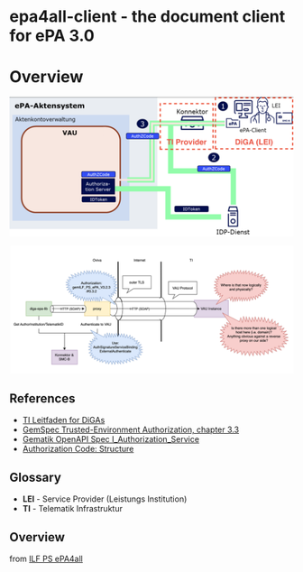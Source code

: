 # epa4all-client - the document client for ePA 3.0


# Overview
![](./docs/ePA_3_0_overview.png)

![](./docs/vau_tunnel.png)

## References
- [TI Leitfaden for DiGAs](https://wiki.gematik.de/pages/viewpage.action?pageId=512716463)
- [GemSpec Trusted-Environment Authorization, chapter 3.3](https://gemspec.gematik.de/docs/gemILF/gemILF_PS_ePA/gemILF_PS_ePA_V3.2.3/#3.3)
- [Gematik OpenAPI Spec I_Authorization_Service](https://github.com/gematik/ePA-Basic/blob/ePA-3.0.3/src/openapi/I_Authorization_Service.yaml)
- [Authorization Code: Structure](https://gemspec.gematik.de/docs/gemSpec/gemSpec_IDP_Dienst/gemSpec_IDP_Dienst_V1.7.0/#7.3)

## Glossary

- **LEI** - Service Provider (Leistungs Institution)
- **TI** - Telematik Infrastruktur

## Overview
from [ILF PS ePA4all](https://gemspec.gematik.de/docs/gemILF/gemILF_PS_ePA/gemILF_PS_ePA_V3.2.3/#3.3.2)

